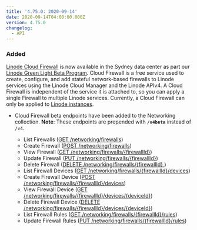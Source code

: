```yaml
---
title: '4.75.0: 2020-09-14'
date: 2020-09-14T04:00:00.000Z
version: 4.75.0
changelog:
  - API
---
```


### Added

[Linode Cloud Firewall](https://www.linode.com/products/firewall/) is now available in the Sydney data center as part our [Linode Green Light Beta Program](https://www.linode.com/green-light/). Cloud Firewall is a free service used to create, configure, and add stateful network-based firewalls to Linode services using the Linode Cloud Manager and the Linode APIv4. A Cloud Firewall is independent of the service it is attached to, so you can apply a single Firewall to multiple Linode services. Currently, a Cloud Firewall can only be applied to [Linode instances](https://www.linode.com/docs/api/linode-instances/#linode-create).

* Cloud Firewall beta endpoints have been added to the Networking collection. **Note**: These endpoints are prepended with **`/v4beta`** instead of `/v4`.

    * List Firewalls ([GET /networking/firewalls](https://www.linode.com/docs/api/networking/#firewalls-list))
    * Create Firewall ([POST /networking/firewalls](https://www.linode.com/docs/api/networking/#firewall-create))
    * View Firewall ([GET /networking/firewalls/{firewallId}](https://www.linode.com/docs/api/networking/#firewall-view))
    * Update Firewall ([PUT /networking/firewalls/{firewallId}](https://www.linode.com/docs/api/networking/#firewall-update))
    * Delete Firewall ([DELETE /networking/firewalls/{firewallId}
](https://www.linode.com/docs/api/networking/#firewall-delete))
    * List Firewall Devices ([GET /networking/firewalls/{firewallId}/devices](https://www.linode.com/docs/api/networking/#firewall-devices-list))
    * Create Firewall Device ([POST /networking/firewalls/{firewallId}/devices](https://www.linode.com/docs/api/networking/#firewall-device-create))
    * View Firewall Device ([GET /networking/firewalls/{firewallId}/devices/{deviceId}](https://www.linode.com/docs/api/networking/#firewall-device-view))
    * Delete Firewall Device ([DELETE /networking/firewalls/{firewallId}/devices/{deviceId}](https://www.linode.com/docs/api/networking/#firewall-device-delete))
    * List Firewall Rules ([GET /networking/firewalls/{firewallId}/rules](https://www.linode.com/docs/api/networking/#firewall-rules-list))
    * Update Firewall Rules ([PUT /networking/firewalls/{firewallId}/rules](https://www.linode.com/docs/api/networking/#firewall-rules-list))



